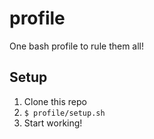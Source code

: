 profile
=======

One bash profile to rule them all!

Setup
-----

1. Clone this repo
2. `$ profile/setup.sh`
3. Start working!
